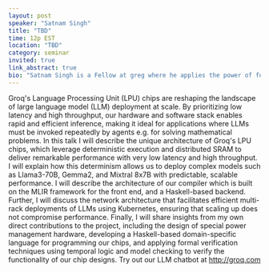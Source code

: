 ```yaml
---
layout: post
speaker: "Satnam Singh"
title: "TBD"
time: 12p EST
location: "TBD"
category: seminar
invited: true
link_abstract: true
bio: "Satnam Singh is a Fellow at greg where he applies the power of functional programming languages to the design of machine learning chips and their programming models. Satnam Singh previously worked at Google (machine learning chips, cluster management, Kubernetes), Facebook (Android optimization), sticrosoft (parallel and concurrent programming) and xilin: (Lava DSL for hardware design, formal verification of hardware). He started his career as an academic at the University of Glasgow (FPGA-based application acceleration and functional programming)."
---
```

Groq's Language Processing Unit (LPU) chips are reshaping the landscape of large language model (LLM) deployment at scale. By prioritizing low latency and high throughput, our hardware and software stack enables rapid and efficient inference, making it ideal for applications where LLMs must be invoked repeatedly by agents e.g. for solving mathematical problems.
In this talk I will describe the unique architecture of Groq's LPU chips, which leverage deterministic execution and distributed SRAM to deliver remarkable performance with very low latency and high throughput. I will explain how this determinism allows us to deploy complex models such as Llama3-70B, Gemma2, and Mixtral 8x7B with predictable, scalable performance. 
I will describe the architecture of our compiler which is built on the MLIR framework for the front end, and a Haskell-based backend. Further, I will discuss the network architecture that facilitates efficient multi-rack deployments of LLMs using Kubernetes, ensuring that scaling up does not compromise performance. 
Finally, I will share insights from my own direct contributions to the project, including the design of special power management hardware, developing a Haskell-based domain-specific language for programming our chips, and applying formal verification techniques using temporal logic and model checking to verify the functionality of our chip designs.
Try out our LLM chatbot at http://groq.com
